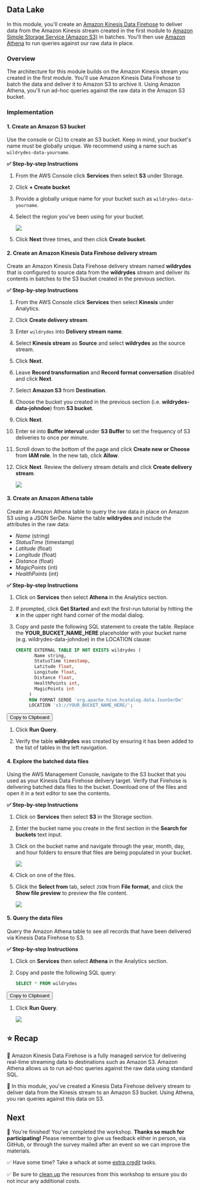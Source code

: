## Data Lake

In this module, you'll create an [Amazon Kinesis Data Firehose][firehose] to
deliver data from the Amazon Kinesis stream created in the first module to
[Amazon Simple Storage Service (Amazon S3)][s3] in batches. You'll then use
[Amazon Athena][athena] to run queries against our raw data in place.

### Overview

The architecture for this module builds on the Amazon Kinesis stream you
created in the first module. You'll use Amazon Kinesis Data Firehose to batch
the data and deliver it to Amazon S3 to archive it. Using Amazon Athena, you'll
run ad-hoc queries against the raw data in the Amazon S3 bucket.

### Implementation

#### 1. Create an Amazon S3 bucket

Use the console or CLI to create an S3 bucket. Keep in mind, your bucket's name
must be globally unique. We recommend using a name such as
`wildrydes-data-yourname`.

**:white_check_mark: Step-by-step Instructions**

1. From the AWS Console click **Services** then select **S3** under Storage.

1. Click **+ Create bucket**

1. Provide a globally unique name for your bucket such as
   `wildrydes-data-yourname`.

1. Select the region you've been using for your bucket.

    ![](images/data-lake-create-bucket.png)</kbd>

1. Click **Next** three times, and then click **Create bucket**.

#### 2. Create an Amazon Kinesis Data Firehose delivery stream

Create an Amazon Kinesis Data Firehose delivery stream named **wildrydes** that is
configured to source data from the **wildrydes** stream and deliver its contents
in batches to the S3 bucket created in the previous section.

**:white_check_mark: Step-by-step Instructions**

1. From the AWS Console click **Services** then select **Kinesis** under
   Analytics.

1. Click **Create delivery stream**.

1. Enter `wildrydes` into **Delivery stream name**.

1. Select **Kinesis stream** as **Source** and select **wildrydes** as the
   source stream.

1. Click **Next**.

1. Leave **Record transformation** and **Record format conversation** disabled
   and click **Next**.

1. Select **Amazon S3** from **Destination**.

1. Choose the bucket you created in the previous section (i.e.
   **wildrydes-data-johndoe**) from **S3 bucket**.

1. Click **Next**.

1. Enter `60` into **Buffer interval** under **S3 Buffer** to set the frequency
   of S3 deliveries to once per minute.

1. Scroll down to the bottom of the page and click **Create new or Choose**
   from **IAM role**. In the new tab, click **Allow**.

1. Click **Next**. Review the delivery stream details and click **Create
   delivery stream**.

    ![](images/data-lake-delivery-stream-details.png)</kbd>

#### 3. Create an Amazon Athena table

Create an Amazon Athena table to query the raw data in place on Amazon S3 using
a JSON SerDe. Name the table **wildrydes** and include the attributes in the raw
data:

- _Name_ (string)
- _StatusTime_ (timestamp)
- _Latitude_ (float)
- _Longitude_ (float)
- _Distance_ (float)
- _MagicPoints_ (int)
- _HealthPoints_ (int)

**:white_check_mark: Step-by-step Instructions**

1. Click on **Services** then select **Athena** in the Analytics section.

1. If prompted, click **Get Started** and exit the first-run tutorial by hitting
   the **x** in the upper right hand corner of the modal dialog.

1. Copy and paste the following SQL statement to create the table. Replace the
   **YOUR_BUCKET_NAME_HERE** placeholder with your bucket name (e.g.
   wildrydes-data-johndoe) in the LOCATION clause:

    ```sql
    CREATE EXTERNAL TABLE IF NOT EXISTS wildrydes (
           Name string,
           StatusTime timestamp,
           Latitude float,
           Longitude float,
           Distance float,
           HealthPoints int,
           MagicPoints int
         )
         ROW FORMAT SERDE 'org.apache.hive.hcatalog.data.JsonSerDe'
         LOCATION 's3://YOUR_BUCKET_NAME_HERE/';
    ```
<button class="btn btn-outline-primary copy">Copy to Clipboard</button>

1. Click **Run Query**.

1. Verify the table **wildrydes** was created by ensuring it has been added to
   the list of tables in the left navigation.

#### 4. Explore the batched data files

Using the AWS Management Console, navigate to the S3 bucket that you used as
your Kinesis Data Firehose delivery target. Verify that Firehose is delivering
batched data files to the bucket. Download one of the files and open it in a
text editor to see the contents.

**:white_check_mark: Step-by-step Instructions**

1. Click on **Services** then select **S3** in the Storage section.

1. Enter the bucket name you create in the first section in the **Search for
   buckets** text input.

1. Click on the bucket name and navigate through the year, month, day, and hour
   folders to ensure that files are being populated in your bucket.

    ![](images/data-lake-object-list.png)

1. Click on one of the files.

1. Click the **Select from** tab, select ``JSON`` from **File format**, and click
   the **Show file preview** to preview the file content.

    ![](images/data-lake-object-preview.png)


#### 5. Query the data files

Query the Amazon Athena table to see all records that have been delivered via
Kinesis Data Firehose to S3.

**:white_check_mark: Step-by-step Instructions**

1. Click on **Services** then select **Athena** in the Analytics section.

1. Copy and paste the following SQL query:

    ```sql
    SELECT * FROM wildrydes
    ```
<button class="btn btn-outline-primary copy">Copy to Clipboard</button>

1. Click **Run Query**.

    ![](images/data-lake-query-results.png)

[firehose]: https://aws.amazon.com/kinesis/firehose/
[s3]: https://aws.amazon.com/s3
[athena]: https://aws.amazon.com/athena
[client-installation]: ../README.md#kinesis-command-line-clients
[shard-iterator-type-documentation]: http://docs.aws.amazon.com/kinesis/latest/APIReference/API_GetShardIterator.html#Streams-GetShardIterator-request-ShardIteratorType

## :star: Recap

:key: Amazon Kinesis Data Firehose is a fully managed service for delivering
real-time streaming data to destinations such as Amazon S3. Amazon Athena allows
us to run ad-hoc queries against the raw data using standard SQL.

:wrench: In this module, you've created a Kinesis Data Firehose delivery stream
to deliver data from the Kinesis stream to an Amazon S3 bucket. Using Athena,
you ran queries against this data on S3.

## Next

:tada: You're finished! You've completed the workshop. **Thanks so much
for participating!** Please remember to give us feedback either in person, via
GitHub, or through the survey mailed after an event so we can improve the
materials.

:white_check_mark: Have some time? Take a whack at some [extra
credit][extra-credit] tasks.

:white_check_mark: Be sure to [clean up][cleanup] the resources from this
workshop to ensure you do not incur any additional costs.

[extra-credit]: extra-credit.html
[cleanup]: cleanup.html
